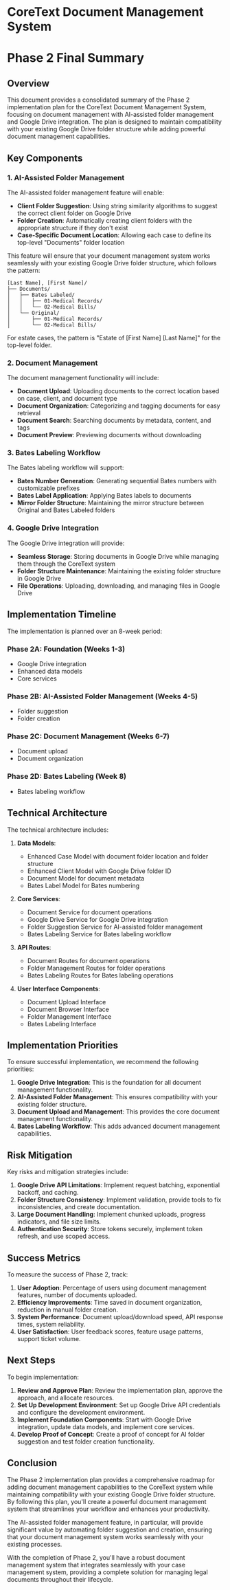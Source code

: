 # CoreText Document Management System
# Phase 2 Final Summary

## Overview

This document provides a consolidated summary of the Phase 2 implementation plan for the CoreText Document Management System, focusing on document management with AI-assisted folder management and Google Drive integration. The plan is designed to maintain compatibility with your existing Google Drive folder structure while adding powerful document management capabilities.

## Key Components

### 1. AI-Assisted Folder Management

The AI-assisted folder management feature will enable:

- **Client Folder Suggestion**: Using string similarity algorithms to suggest the correct client folder on Google Drive
- **Folder Creation**: Automatically creating client folders with the appropriate structure if they don't exist
- **Case-Specific Document Location**: Allowing each case to define its top-level "Documents" folder location

This feature will ensure that your document management system works seamlessly with your existing Google Drive folder structure, which follows the pattern:

```
[Last Name], [First Name]/
├── Documents/
│   ├── Bates Labeled/
│   │   ├── 01-Medical Records/
│   │   └── 02-Medical Bills/
│   └── Original/
│       ├── 01-Medical Records/
│       └── 02-Medical Bills/
```

For estate cases, the pattern is "Estate of [First Name] [Last Name]" for the top-level folder.

### 2. Document Management

The document management functionality will include:

- **Document Upload**: Uploading documents to the correct location based on case, client, and document type
- **Document Organization**: Categorizing and tagging documents for easy retrieval
- **Document Search**: Searching documents by metadata, content, and tags
- **Document Preview**: Previewing documents without downloading

### 3. Bates Labeling Workflow

The Bates labeling workflow will support:

- **Bates Number Generation**: Generating sequential Bates numbers with customizable prefixes
- **Bates Label Application**: Applying Bates labels to documents
- **Mirror Folder Structure**: Maintaining the mirror structure between Original and Bates Labeled folders

### 4. Google Drive Integration

The Google Drive integration will provide:

- **Seamless Storage**: Storing documents in Google Drive while managing them through the CoreText system
- **Folder Structure Maintenance**: Maintaining the existing folder structure in Google Drive
- **File Operations**: Uploading, downloading, and managing files in Google Drive

## Implementation Timeline

The implementation is planned over an 8-week period:

### Phase 2A: Foundation (Weeks 1-3)
- Google Drive integration
- Enhanced data models
- Core services

### Phase 2B: AI-Assisted Folder Management (Weeks 4-5)
- Folder suggestion
- Folder creation

### Phase 2C: Document Management (Weeks 6-7)
- Document upload
- Document organization

### Phase 2D: Bates Labeling (Week 8)
- Bates labeling workflow

## Technical Architecture

The technical architecture includes:

1. **Data Models**:
   - Enhanced Case Model with document folder location and folder structure
   - Enhanced Client Model with Google Drive folder ID
   - Document Model for document metadata
   - Bates Label Model for Bates numbering

2. **Core Services**:
   - Document Service for document operations
   - Google Drive Service for Google Drive integration
   - Folder Suggestion Service for AI-assisted folder management
   - Bates Labeling Service for Bates labeling workflow

3. **API Routes**:
   - Document Routes for document operations
   - Folder Management Routes for folder operations
   - Bates Labeling Routes for Bates labeling operations

4. **User Interface Components**:
   - Document Upload Interface
   - Document Browser Interface
   - Folder Management Interface
   - Bates Labeling Interface

## Implementation Priorities

To ensure successful implementation, we recommend the following priorities:

1. **Google Drive Integration**: This is the foundation for all document management functionality.
2. **AI-Assisted Folder Management**: This ensures compatibility with your existing folder structure.
3. **Document Upload and Management**: This provides the core document management functionality.
4. **Bates Labeling Workflow**: This adds advanced document management capabilities.

## Risk Mitigation

Key risks and mitigation strategies include:

1. **Google Drive API Limitations**: Implement request batching, exponential backoff, and caching.
2. **Folder Structure Consistency**: Implement validation, provide tools to fix inconsistencies, and create documentation.
3. **Large Document Handling**: Implement chunked uploads, progress indicators, and file size limits.
4. **Authentication Security**: Store tokens securely, implement token refresh, and use scoped access.

## Success Metrics

To measure the success of Phase 2, track:

1. **User Adoption**: Percentage of users using document management features, number of documents uploaded.
2. **Efficiency Improvements**: Time saved in document organization, reduction in manual folder creation.
3. **System Performance**: Document upload/download speed, API response times, system reliability.
4. **User Satisfaction**: User feedback scores, feature usage patterns, support ticket volume.

## Next Steps

To begin implementation:

1. **Review and Approve Plan**: Review the implementation plan, approve the approach, and allocate resources.
2. **Set Up Development Environment**: Set up Google Drive API credentials and configure the development environment.
3. **Implement Foundation Components**: Start with Google Drive integration, update data models, and implement core services.
4. **Develop Proof of Concept**: Create a proof of concept for AI folder suggestion and test folder creation functionality.

## Conclusion

The Phase 2 implementation plan provides a comprehensive roadmap for adding document management capabilities to the CoreText system while maintaining compatibility with your existing Google Drive folder structure. By following this plan, you'll create a powerful document management system that streamlines your workflow and enhances your productivity.

The AI-assisted folder management feature, in particular, will provide significant value by automating folder suggestion and creation, ensuring that your document management system works seamlessly with your existing processes.

With the completion of Phase 2, you'll have a robust document management system that integrates seamlessly with your case management system, providing a complete solution for managing legal documents throughout their lifecycle.
